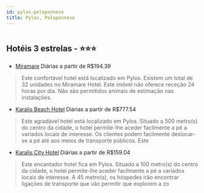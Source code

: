 ```yaml
---
id: pylos-peloponnese
title: Pylos, Peloponnese
---
```


<center><img src="http://photos.hotelbeds.com/giata/43/436820/436820a_hb_a_051.jpg" alt="" /></center>


## Hotéis 3 estrelas - ⭐️⭐️⭐️

-    [Miramare](https://www.hurb.com/hoteis/pylos/miramare-JNP-JP287476?cmp=18055) Diárias a partir de R$194.39
   > Este confortável hotel está localizado em Pylos. Existem um total de 32 unidades no Miramare Hotel. Este imóvel não oferece receção 24 horas por dia. Não são permitidos animais de estimação nas instalações. 
-    [Karalis Beach Hotel](https://www.hurb.com/hoteis/pylos/karalis-beach-hotel-JNP-JP774559?cmp=18055) Diárias a partir de R$777.54
   > Este agradável hotel está localizado em Pylos. Situado a 500 metro(s) do centro da cidade, o hotel permite-lhe aceder facilmente a pé a variados locais de interesse. Os clientes podem facilmente deslocar-se a pé até aos meios de transporte públicos. Este 
-    [Karalis City Hotel](https://www.hurb.com/hoteis/pylos/karalis-city-hotel-JNP-JP199294?cmp=18055) Diárias a partir de R$159.04
   > Este encantador hotel fica em Pylos. Situado a 100 metro(s) do centro da cidade, o hotel permite-lhe aceder facilmente a pé a variados locais de interesse. A 45 metro(s), os hóspedes irão encontrar ligações de transporte que vão permitir que explorem a zo
